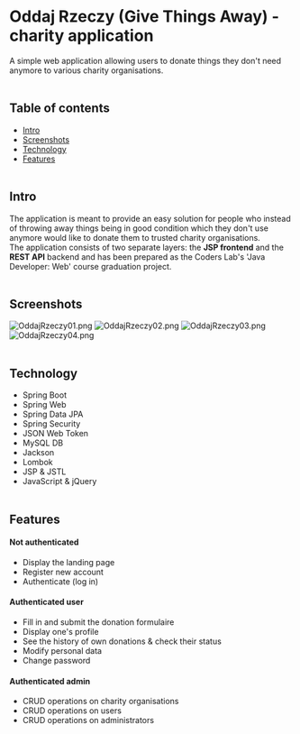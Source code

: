 # Oddaj Rzeczy (Give Things Away) - charity application
A simple web application allowing users to donate things they don't need anymore to various charity organisations. 
<br><br>
## Table of contents
* [Intro](#intro)
* [Screenshots](#screenshots)
* [Technology](#technology)
* [Features](#features)
<br><br>
## Intro
The application is meant to provide an easy solution for people who instead of throwing away things being in good condition which they don't use anymore would like to donate them to trusted charity organisations.<br>
The application consists of two separate layers: the <b>JSP frontend</b> and the <b>REST API</b> backend and has been prepared as the Coders Lab's 'Java Developer: Web' course graduation project.
<br><br>
## Screenshots
![OddajRzeczy01.png](https://github.com/WojciechZientara/Oddaj_Rzeczy/blob/master/OddajRzeczy01.png)
![OddajRzeczy02.png](https://github.com/WojciechZientara/Oddaj_Rzeczy/blob/master/OddajRzeczy02.png)
![OddajRzeczy03.png](https://github.com/WojciechZientara/Oddaj_Rzeczy/blob/master/OddajRzeczy03.png)
![OddajRzeczy04.png](https://github.com/WojciechZientara/Oddaj_Rzeczy/blob/master/OddajRzeczy04.png)
<br><br>
## Technology
* Spring Boot
* Spring Web
* Spring Data JPA
* Spring Security
* JSON Web Token
* MySQL DB
* Jackson
* Lombok
* JSP & JSTL
* JavaScript & jQuery
<br><br>
## Features
#### Not authenticated
* Display the landing page
* Register new account
* Authenticate (log in)
#### Authenticated user
* Fill in and submit the donation formulaire
* Display one's profile
* See the history of own donations & check their status
* Modify personal data
* Change password
#### Authenticated admin
* CRUD operations on charity organisations
* CRUD operations on users
* CRUD operations on administrators

